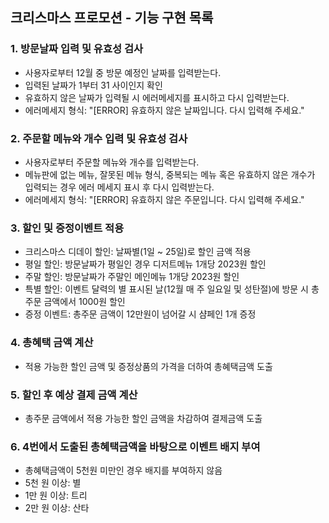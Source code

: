 ## 크리스마스 프로모션 - 기능 구현 목록

### 1. 방문날짜 입력 및 유효성 검사
- 사용자로부터 12월 중 방문 예정인 날짜를 입력받는다.
- 입력된 날짜가 1부터 31 사이인지 확인
- 유효하지 않은 날짜가 입력될 시 에러메세지를 표시하고 다시 입력받는다.
- 에러메세지 형식: "[ERROR] 유효하지 않은 날짜입니다. 다시 입력해 주세요."

### 2. 주문할 메뉴와 개수 입력 및 유효성 검사
- 사용자로부터 주문할 메뉴와 개수를 입력받는다.
- 메뉴판에 없는 메뉴, 잘못된 메뉴 형식, 중복되는 메뉴 혹은 유효하지 않은 개수가 입력되는 경우 에러 메세지 표시 후 다시 입력받는다.
- 에러메세지 형식: "[ERROR] 유효하지 않은 주문입니다. 다시 입력해 주세요."

### 3. 할인 및 증정이벤트 적용
- 크리스마스 디데이 할인: 날짜별(1일 ~ 25일)로 할인 금액 적용
- 평일 할인: 방문날짜가 평일인 경우 디저트메뉴 1개당 2023원 할인
- 주말 할인: 방문날짜가 주말인 메인메뉴 1개당 2023원 할인
- 특별 할인: 이벤트 달력의 별 표시된 날(12월 매 주 일요일 및 성탄절)에 방문 시 총주문 금액에서 1000원 할인
- 증정 이벤트: 총주문 금액이 12만원이 넘어갈 시 샴페인 1개 증정

### 4. 총혜택 금액 계산
- 적용 가능한 할인 금액 및 증정상품의 가격을 더하여 총혜택금액 도출

### 5. 할인 후 예상 결제 금액 계산
- 총주문 금액에서 적용 가능한 할인 금액을 차감하여 결제금액 도출

### 6. 4번에서 도출된 총혜택금액을 바탕으로 이벤트 배지 부여
- 총혜택금액이 5천원 미만인 경우 배지를 부여하지 않음
- 5천 원 이상: 별
- 1만 원 이상: 트리
- 2만 원 이상: 산타